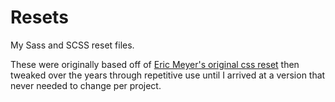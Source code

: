 Resets
======

My Sass and SCSS reset files.

These were originally based off of [Eric Meyer's original
css reset](http://meyerweb.com/eric/tools/css/reset/) then 
tweaked over the years through repetitive use until I 
arrived at a version that never needed to change per project.
